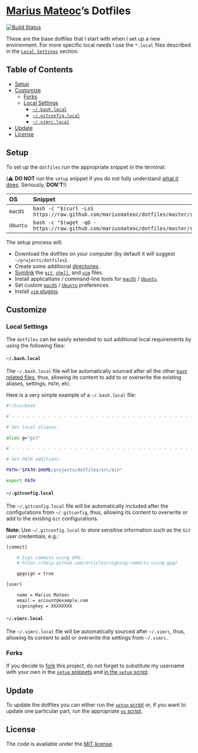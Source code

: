 [Marius Mateoc][repo]’s Dotfiles
==========================

[![Build Status][ci badge]][ci link]

These are the base dotfiles that I start with when I set up a new
environment. For more specific local needs I use the `*.local` files
described in the [`Local Settings`](#local-settings) section.

Table of Contents
-----------------

* [Setup](#setup)
* [Customize](#customize)
  * [Forks](#forks)
  * [Local Settings](#local-settings)
    * [`~/.bash.local`](#bashlocal)
    * [`~/.gitconfig.local`](#gitconfiglocal)
    * [`~/.vimrc.local`](#vimrclocal)
* [Update](#update)
* [License](#license)

Setup
-----

To set up the `dotfiles` run the appropriate snippet in the terminal:

(:warning: **DO NOT** run the `setup` snippet if you do not fully understand
[what it does][setup]. Seriously, **DON'T**!)

| OS | Snippet |
|:---|:---|
| `macOS` | `bash -c "$(curl -LsS https://raw.github.com/mariusmateoc/dotfiles/master/src/os/setup.sh)"` |
| `Ubuntu` | `bash -c "$(wget -qO - https://raw.github.com/mariusmateoc/dotfiles/master/src/os/setup.sh)"` |


The setup process will:

* Download the dotfiles on your computer
  (by default it will suggest `~/projects/dotfiles`).
* Create some additional [directories][dirs].
* [Symlink][symlink] the [`git`][git], [`shell`][shell],
  and [`vim`][vim] files.
* Install applications / command-line tools for
  [`macOS`][install macos] / [`Ubuntu`][install ubuntu].
* Set custom [`macOS`][preferences macos] /
  [`Ubuntu`][preferences ubuntu] preferences.
* Install [`vim` plugins][vim plugins].

Customize
---------

### Local Settings

The `dotfiles` can be easily extended to suit additional local
requirements by using the following files:

#### `~/.bash.local`

The `~/.bash.local` file will be automatically sourced after all
the other [`bash` related files][shell], thus, allowing its content
to add to or overwrite the existing aliases, settings, `PATH`, etc.

Here is a very simple example of a `~/.bash.local` file:

```bash
#!/bin/bash

# - - - - - - - - - - - - - - - - - - - - - - - - - - - - - - - - - - -

# Set local aliases.

alias g="git"

# - - - - - - - - - - - - - - - - - - - - - - - - - - - - - - - - - - -

# Set PATH additions.

PATH="$PATH:$HOME/projects/dotfiles/src/bin"

export PATH

```

#### `~/.gitconfig.local`

The `~/.gitconfig.local` file will be automatically included after
the configurations from `~/.gitconfig`, thus, allowing its content
to overwrite or add to the existing `Git` configurations.

__Note:__ Use `~/.gitconfig.local` to store sensitive information
such as the `Git` user credentials, e.g.:

```bash
[commit]

    # Sign commits using GPG.
    # https://help.github.com/articles/signing-commits-using-gpg/

    gpgsign = true

[user]

    name = Marius Mateoc
    email = account@example.com
    signingkey = XXXXXXXX
```

#### `~/.vimrc.local`

The `~/.vimrc.local` file will be automatically sourced after
`~/.vimrc`, thus, allowing its content to add or overwrite the
settings from `~/.vimrc`.

### Forks

If you decide to [fork] this project, do not forget to substitute
my username with your own in the [`setup` snippets](#setup) and
[in the `setup` script][setup script].

Update
------

To update the dotfiles you can either run the [`setup` script][setup]
or, if you want to update one particular part, run the appropriate
[`os` script](src/os).


License
-------

The code is available under the [MIT license][license].

<!-- Link labels: -->

[ci badge]: https://github.com/mariusmateoc/dotfiles/workflows/test/badge.svg
[ci link]: https://github.com/mariusmateoc/dotfiles/actions
[dirs]: src/os/create_directories.sh
[fork]: https://help.github.com/en/github/getting-started-with-github/fork-a-repo
[git]: src/git
[install macos]: src/os/install/macos
[install ubuntu]: src/os/install/ubuntu
[license]: LICENSE.txt
[preferences macos]: src/os/preferences/macos
[preferences ubuntu]: src/os/preferences/ubuntu
[repo]: https://github.com/mariusmateoc
[setup script]: https://github.com/mariusmateoc/dotfiles/blob/2f53485df6be75d207d4c5c03c265730b416555a/src/os/setup.sh#L3
[setup]: src/os/setup.sh
[shell]: src/shell
[symlink]: src/os/create_symbolic_links.sh
[vim plugins]: src/vim/vim/pack/minpac/start
[vim]: src/vim
